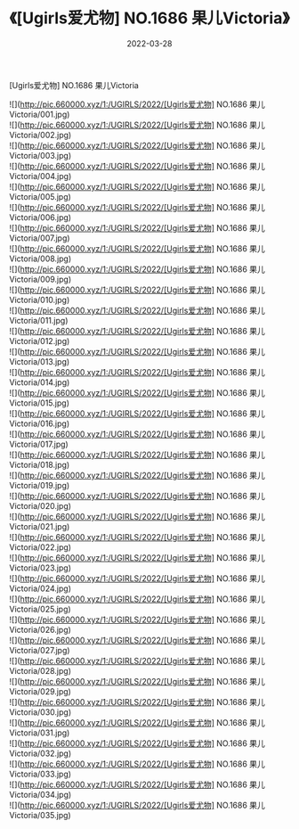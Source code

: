 ﻿---
layout: post
title:  《[Ugirls爱尤物] NO.1686 果儿Victoria》
date:   2022-03-28
img: http://pic.660000.xyz/1:/UGIRLS/2022/[Ugirls爱尤物] NO.1686 果儿Victoria/000.jpg
categories: [美女, 清纯, 唯美]
---

[Ugirls爱尤物] NO.1686 果儿Victoria

 ![](http://pic.660000.xyz/1:/UGIRLS/2022/[Ugirls爱尤物] NO.1686 果儿Victoria/001.jpg) <br>![](http://pic.660000.xyz/1:/UGIRLS/2022/[Ugirls爱尤物] NO.1686 果儿Victoria/002.jpg) <br>![](http://pic.660000.xyz/1:/UGIRLS/2022/[Ugirls爱尤物] NO.1686 果儿Victoria/003.jpg) <br>![](http://pic.660000.xyz/1:/UGIRLS/2022/[Ugirls爱尤物] NO.1686 果儿Victoria/004.jpg) <br>![](http://pic.660000.xyz/1:/UGIRLS/2022/[Ugirls爱尤物] NO.1686 果儿Victoria/005.jpg) <br>![](http://pic.660000.xyz/1:/UGIRLS/2022/[Ugirls爱尤物] NO.1686 果儿Victoria/006.jpg) <br>![](http://pic.660000.xyz/1:/UGIRLS/2022/[Ugirls爱尤物] NO.1686 果儿Victoria/007.jpg) <br>![](http://pic.660000.xyz/1:/UGIRLS/2022/[Ugirls爱尤物] NO.1686 果儿Victoria/008.jpg) <br>![](http://pic.660000.xyz/1:/UGIRLS/2022/[Ugirls爱尤物] NO.1686 果儿Victoria/009.jpg) <br>![](http://pic.660000.xyz/1:/UGIRLS/2022/[Ugirls爱尤物] NO.1686 果儿Victoria/010.jpg) <br>![](http://pic.660000.xyz/1:/UGIRLS/2022/[Ugirls爱尤物] NO.1686 果儿Victoria/011.jpg) <br>![](http://pic.660000.xyz/1:/UGIRLS/2022/[Ugirls爱尤物] NO.1686 果儿Victoria/012.jpg) <br>![](http://pic.660000.xyz/1:/UGIRLS/2022/[Ugirls爱尤物] NO.1686 果儿Victoria/013.jpg) <br>![](http://pic.660000.xyz/1:/UGIRLS/2022/[Ugirls爱尤物] NO.1686 果儿Victoria/014.jpg) <br>![](http://pic.660000.xyz/1:/UGIRLS/2022/[Ugirls爱尤物] NO.1686 果儿Victoria/015.jpg) <br>![](http://pic.660000.xyz/1:/UGIRLS/2022/[Ugirls爱尤物] NO.1686 果儿Victoria/016.jpg) <br>![](http://pic.660000.xyz/1:/UGIRLS/2022/[Ugirls爱尤物] NO.1686 果儿Victoria/017.jpg) <br>![](http://pic.660000.xyz/1:/UGIRLS/2022/[Ugirls爱尤物] NO.1686 果儿Victoria/018.jpg) <br>![](http://pic.660000.xyz/1:/UGIRLS/2022/[Ugirls爱尤物] NO.1686 果儿Victoria/019.jpg) <br>![](http://pic.660000.xyz/1:/UGIRLS/2022/[Ugirls爱尤物] NO.1686 果儿Victoria/020.jpg) <br>![](http://pic.660000.xyz/1:/UGIRLS/2022/[Ugirls爱尤物] NO.1686 果儿Victoria/021.jpg) <br>![](http://pic.660000.xyz/1:/UGIRLS/2022/[Ugirls爱尤物] NO.1686 果儿Victoria/022.jpg) <br>![](http://pic.660000.xyz/1:/UGIRLS/2022/[Ugirls爱尤物] NO.1686 果儿Victoria/023.jpg) <br>![](http://pic.660000.xyz/1:/UGIRLS/2022/[Ugirls爱尤物] NO.1686 果儿Victoria/024.jpg) <br>![](http://pic.660000.xyz/1:/UGIRLS/2022/[Ugirls爱尤物] NO.1686 果儿Victoria/025.jpg) <br>![](http://pic.660000.xyz/1:/UGIRLS/2022/[Ugirls爱尤物] NO.1686 果儿Victoria/026.jpg) <br>![](http://pic.660000.xyz/1:/UGIRLS/2022/[Ugirls爱尤物] NO.1686 果儿Victoria/027.jpg) <br>![](http://pic.660000.xyz/1:/UGIRLS/2022/[Ugirls爱尤物] NO.1686 果儿Victoria/028.jpg) <br>![](http://pic.660000.xyz/1:/UGIRLS/2022/[Ugirls爱尤物] NO.1686 果儿Victoria/029.jpg) <br>![](http://pic.660000.xyz/1:/UGIRLS/2022/[Ugirls爱尤物] NO.1686 果儿Victoria/030.jpg) <br>![](http://pic.660000.xyz/1:/UGIRLS/2022/[Ugirls爱尤物] NO.1686 果儿Victoria/031.jpg) <br>![](http://pic.660000.xyz/1:/UGIRLS/2022/[Ugirls爱尤物] NO.1686 果儿Victoria/032.jpg) <br>![](http://pic.660000.xyz/1:/UGIRLS/2022/[Ugirls爱尤物] NO.1686 果儿Victoria/033.jpg) <br>![](http://pic.660000.xyz/1:/UGIRLS/2022/[Ugirls爱尤物] NO.1686 果儿Victoria/034.jpg) <br>![](http://pic.660000.xyz/1:/UGIRLS/2022/[Ugirls爱尤物] NO.1686 果儿Victoria/035.jpg) <br>
